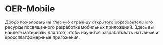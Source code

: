 # OER-Mobile

Добро пожаловать на главную страницу открытого образовательного ресурсы посвященного 
разработке мобильных приложений. Здесь вы найдете материалы для того, чтобы научится разрабатывать
нативные и кроссплатфомернные приложения.